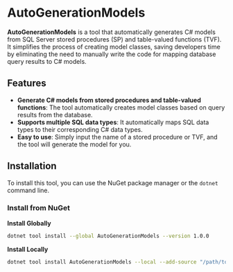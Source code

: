 # AutoGenerationModels

**AutoGenerationModels** is a tool that automatically generates C# models from SQL Server stored procedures (SP) and table-valued functions (TVF). It simplifies the process of creating model classes, saving developers time by eliminating the need to manually write the code for mapping database query results to C# models.


## Features

- **Generate C# models from stored procedures and table-valued functions**: The tool automatically creates model classes based on query results from the database.
- **Supports multiple SQL data types**: It automatically maps SQL data types to their corresponding C# data types.
- **Easy to use**: Simply input the name of a stored procedure or TVF, and the tool will generate the model for you.

## Installation

To install this tool, you can use the NuGet package manager or the `dotnet` command line.

### Install from NuGet

**Install Globally**
```bash
dotnet tool install --global AutoGenerationModels --version 1.0.0
```

**Install Locally**

```bash
dotnet tool install AutoGenerationModels --local --add-source "/path/to/your/package"
```
